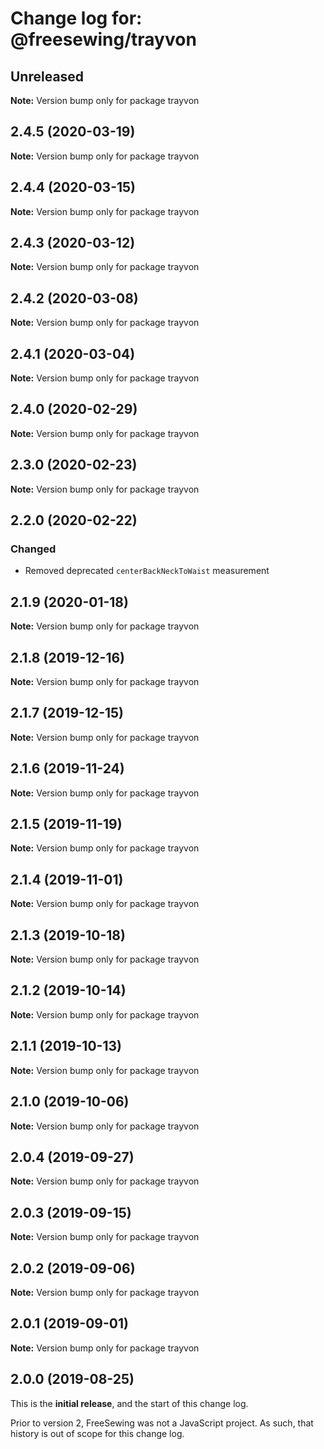 # Change log for: @freesewing/trayvon


## Unreleased

**Note:** Version bump only for package trayvon


## 2.4.5 (2020-03-19)

**Note:** Version bump only for package trayvon


## 2.4.4 (2020-03-15)

**Note:** Version bump only for package trayvon


## 2.4.3 (2020-03-12)

**Note:** Version bump only for package trayvon


## 2.4.2 (2020-03-08)

**Note:** Version bump only for package trayvon


## 2.4.1 (2020-03-04)

**Note:** Version bump only for package trayvon


## 2.4.0 (2020-02-29)

**Note:** Version bump only for package trayvon


## 2.3.0 (2020-02-23)

**Note:** Version bump only for package trayvon


## 2.2.0 (2020-02-22)

### Changed

 - Removed deprecated `centerBackNeckToWaist` measurement
## 2.1.9 (2020-01-18)

**Note:** Version bump only for package trayvon


## 2.1.8 (2019-12-16)

**Note:** Version bump only for package trayvon


## 2.1.7 (2019-12-15)

**Note:** Version bump only for package trayvon


## 2.1.6 (2019-11-24)

**Note:** Version bump only for package trayvon


## 2.1.5 (2019-11-19)

**Note:** Version bump only for package trayvon


## 2.1.4 (2019-11-01)

**Note:** Version bump only for package trayvon


## 2.1.3 (2019-10-18)

**Note:** Version bump only for package trayvon


## 2.1.2 (2019-10-14)

**Note:** Version bump only for package trayvon


## 2.1.1 (2019-10-13)

**Note:** Version bump only for package trayvon


## 2.1.0 (2019-10-06)

**Note:** Version bump only for package trayvon


## 2.0.4 (2019-09-27)

**Note:** Version bump only for package trayvon


## 2.0.3 (2019-09-15)

**Note:** Version bump only for package trayvon


## 2.0.2 (2019-09-06)

**Note:** Version bump only for package trayvon


## 2.0.1 (2019-09-01)

**Note:** Version bump only for package trayvon




## 2.0.0 (2019-08-25)

This is the **initial release**, and the start of this change log.

Prior to version 2, FreeSewing was not a JavaScript project.
As such, that history is out of scope for this change log.
